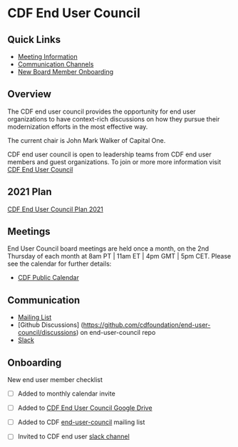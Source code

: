 # CDF End User Council

## Quick Links

- [Meeting Information](#meetings)
- [Communication Channels](#communication)
- [New Board Member Onboarding](#onboarding)

## Overview

The CDF end user council provides the opportunity for end user organizations to have context-rich discussions on how they pursue their modernization efforts in the most effective way. 

The current chair is John Mark Walker of Capital One. 

CDF end user council is open to leadership teams from CDF end user members and guest organizations. 
To join or more more information visit [CDF End User Council](https://cd.foundation/end-user-council)

## 2021 Plan

[CDF End User Council Plan 2021](https://github.com/cdfoundation/end-user-council/blob/main/End%20User%20Council%20Plan%202021.pdf)

## Meetings

End User Council board meetings are held once a month, on the 2nd Thursday of each month at 8am PT | 11am ET | 4pm GMT | 5pm CET. Please see the calendar for further details: 

 * [CDF Public Calendar](https://calendar.google.com/calendar/u/0?cid=bGludXhmb3VuZGF0aW9uLm9yZ19taGYwa21nZWRuNjdpaG5pOHIxMjlhdnAyNEBncm91cC5jYWxlbmRhci5nb29nbGUuY29t)
 
## Communication

  * [Mailing List](https://lists.cd.foundation/g/end-user-council)
  * [Github Discussions] (https://github.com/cdfoundation/end-user-council/discussions) on end-user-council repo
  * [Slack](https://join.slack.com/t/cdeliveryfdn/shared_invite/enQtODM2NDI1NDc0MzIxLTA1MDcxMzUyMGU2NWVlNmQwN2M1N2M4MWJjOWFkM2UzMDY0OWNkNjAzNzM0NzVkNjQ5M2NkMmY2MTRkMWY4MWY)

## Onboarding

New end user member checklist

- [ ] Added to monthly calendar invite
- [ ] Added to [CDF End User Council Google Drive](https://drive.google.com/drive/folders/1ksggPSrJcnIAMypFvJQWz0lNg-HNSWo7?usp=sharing)
- [ ] Added to CDF [end-user-council](https://lists.cd.foundation/g/end-user-council) mailing list
- [ ] Invited to CDF end user [slack channel](https://join.slack.com/t/cdeliveryfdn/shared_invite/enQtODM2NDI1NDc0MzIxLTA1MDcxMzUyMGU2NWVlNmQwN2M1N2M4MWJjOWFkM2UzMDY0OWNkNjAzNzM0NzVkNjQ5M2NkMmY2MTRkMWY4MWY)




